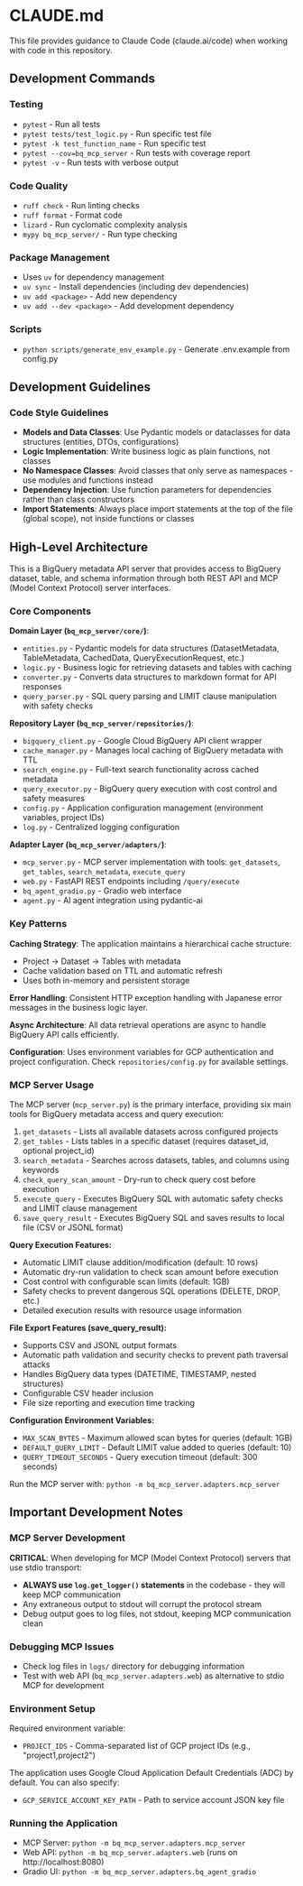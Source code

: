 # CLAUDE.md

This file provides guidance to Claude Code (claude.ai/code) when working with code in this repository.

## Development Commands

### Testing
- `pytest` - Run all tests
- `pytest tests/test_logic.py` - Run specific test file
- `pytest -k test_function_name` - Run specific test
- `pytest --cov=bq_mcp_server` - Run tests with coverage report
- `pytest -v` - Run tests with verbose output

### Code Quality
- `ruff check` - Run linting checks
- `ruff format` - Format code
- `lizard` - Run cyclomatic complexity analysis
- `mypy bq_mcp_server/` - Run type checking

### Package Management
- Uses `uv` for dependency management
- `uv sync` - Install dependencies (including dev dependencies)
- `uv add <package>` - Add new dependency
- `uv add --dev <package>` - Add development dependency

### Scripts
- `python scripts/generate_env_example.py` - Generate .env.example from config.py

## Development Guidelines

### Code Style Guidelines
- **Models and Data Classes**: Use Pydantic models or dataclasses for data structures (entities, DTOs, configurations)
- **Logic Implementation**: Write business logic as plain functions, not classes
- **No Namespace Classes**: Avoid classes that only serve as namespaces - use modules and functions instead
- **Dependency Injection**: Use function parameters for dependencies rather than class constructors
- **Import Statements**: Always place import statements at the top of the file (global scope), not inside functions or classes

## High-Level Architecture

This is a BigQuery metadata API server that provides access to BigQuery dataset, table, and schema information through both REST API and MCP (Model Context Protocol) server interfaces.

### Core Components

**Domain Layer (`bq_mcp_server/core/`)**:
- `entities.py` - Pydantic models for data structures (DatasetMetadata, TableMetadata, CachedData, QueryExecutionRequest, etc.)
- `logic.py` - Business logic for retrieving datasets and tables with caching
- `converter.py` - Converts data structures to markdown format for API responses
- `query_parser.py` - SQL query parsing and LIMIT clause manipulation with safety checks

**Repository Layer (`bq_mcp_server/repositories/`)**:
- `bigquery_client.py` - Google Cloud BigQuery API client wrapper
- `cache_manager.py` - Manages local caching of BigQuery metadata with TTL
- `search_engine.py` - Full-text search functionality across cached metadata
- `query_executor.py` - BigQuery query execution with cost control and safety measures
- `config.py` - Application configuration management (environment variables, project IDs)
- `log.py` - Centralized logging configuration

**Adapter Layer (`bq_mcp_server/adapters/`)**:
- `mcp_server.py` - MCP server implementation with tools: `get_datasets`, `get_tables`, `search_metadata`, `execute_query`
- `web.py` - FastAPI REST endpoints including `/query/execute`
- `bq_agent_gradio.py` - Gradio web interface
- `agent.py` - AI agent integration using pydantic-ai

### Key Patterns

**Caching Strategy**: The application maintains a hierarchical cache structure:
- Project → Dataset → Tables with metadata
- Cache validation based on TTL and automatic refresh
- Uses both in-memory and persistent storage

**Error Handling**: Consistent HTTP exception handling with Japanese error messages in the business logic layer.

**Async Architecture**: All data retrieval operations are async to handle BigQuery API calls efficiently.

**Configuration**: Uses environment variables for GCP authentication and project configuration. Check `repositories/config.py` for available settings.

### MCP Server Usage
The MCP server (`mcp_server.py`) is the primary interface, providing six main tools for BigQuery metadata access and query execution:
1. `get_datasets` - Lists all available datasets across configured projects
2. `get_tables` - Lists tables in a specific dataset (requires dataset_id, optional project_id)
3. `search_metadata` - Searches across datasets, tables, and columns using keywords
4. `check_query_scan_amount` - Dry-run to check query cost before execution
5. `execute_query` - Executes BigQuery SQL with automatic safety checks and LIMIT clause management
6. `save_query_result` - Executes BigQuery SQL and saves results to local file (CSV or JSONL format)

**Query Execution Features:**
- Automatic LIMIT clause addition/modification (default: 10 rows)
- Automatic dry-run validation to check scan amount before execution
- Cost control with configurable scan limits (default: 1GB)
- Safety checks to prevent dangerous SQL operations (DELETE, DROP, etc.)
- Detailed execution results with resource usage information

**File Export Features (save_query_result):**
- Supports CSV and JSONL output formats
- Automatic path validation and security checks to prevent path traversal attacks
- Handles BigQuery data types (DATETIME, TIMESTAMP, nested structures)
- Configurable CSV header inclusion
- File size reporting and execution time tracking

**Configuration Environment Variables:**
- `MAX_SCAN_BYTES` - Maximum allowed scan bytes for queries (default: 1GB)
- `DEFAULT_QUERY_LIMIT` - Default LIMIT value added to queries (default: 10)
- `QUERY_TIMEOUT_SECONDS` - Query execution timeout (default: 300 seconds)

Run the MCP server with: `python -m bq_mcp_server.adapters.mcp_server`

## Important Development Notes

### MCP Server Development
**CRITICAL**: When developing for MCP (Model Context Protocol) servers that use stdio transport:
- **ALWAYS use `log.get_logger()` statements** in the codebase - they will keep MCP communication
- Any extraneous output to stdout will corrupt the protocol stream
- Debug output goes to log files, not stdout, keeping MCP communication clean

### Debugging MCP Issues
- Check log files in `logs/` directory for debugging information
- Test with web API (`bq_mcp_server.adapters.web`) as alternative to stdio MCP for development

### Environment Setup
Required environment variable:
- `PROJECT_IDS` - Comma-separated list of GCP project IDs (e.g., "project1,project2")

The application uses Google Cloud Application Default Credentials (ADC) by default. You can also specify:
- `GCP_SERVICE_ACCOUNT_KEY_PATH` - Path to service account JSON key file

### Running the Application
- MCP Server: `python -m bq_mcp_server.adapters.mcp_server`
- Web API: `python -m bq_mcp_server.adapters.web` (runs on http://localhost:8080)
- Gradio UI: `python -m bq_mcp_server.adapters.bq_agent_gradio`